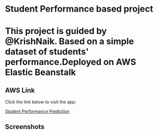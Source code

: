 <h1> Student Performance based project<h1>
<p>This project is guided by @KrishNaik. Based on a simple dataset of students' performance.Deployed on AWS Elastic Beanstalk</p>

<h2>AWS Link</h2>
<p>Click the link below to visit the app:</p>
    <a href="http://studentperformance-env.eba-jbdajxf9.us-east-1.elasticbeanstalk.com/Predictions">Student Performance Prediction</a>
<h2> Screenshots</h2>

